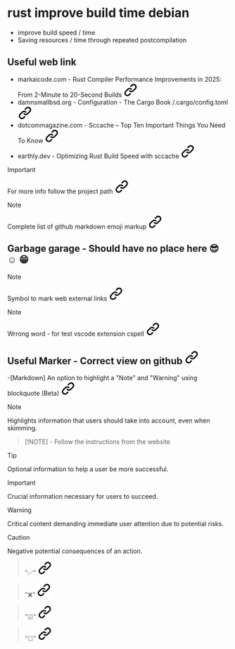 # rust improve build time debian
<!-- keep the format -->
- improve build speed / time
- Saving resources / time through repeated postcompilation
<!-- keep the format -->
## Useful web link
<!-- keep the format -->
- markaicode.com - Rust Compiler Performance Improvements in 2025: From 2-Minute to 20-Second Builds [![alt text][1]](https://markaicode.com/rust-compiler-performance-2025/)
- damnsmallbsd.org - Configuration - The Cargo Book  /.cargo/config.toml [![alt text][1]](https://damnsmallbsd.org/docs/sharedocs/rust/html/cargo/reference/config.html)
- dotcommagazine.com -  Sccache – Top Ten Important Things You Need To Know [![alt text][1]](https://dotcommagazine.com/2024/04/sccache-top-ten-important-things-you-need-to-know/)
- earthly.dev - Optimizing Rust Build Speed with sccache [![alt text][1]](https://earthly.dev/blog/rust-sccache/)
<!-- keep the format -->
<!-- keep the format -->
>[!IMPORTANT]
>For more info follow the project path [![alt text][1]](./project_path.md)
<!-- keep the format -->
>[!NOTE]
>Complete list of github markdown emoji markup [![alt text][1]](https://gist.github.com/rxaviers/7360908)
<!-- keep the format -->
## Garbage garage - Should have no place here :sunglasses: :relaxed: :grin:
<!-- keep the format -->
>[!NOTE]
>Symbol to mark web external links [![alt text][1]](./README.md)
<!-- spell-checker: disable  -->
<!-- keep the format -->
>[!NOTE]
> Wrrong word - for test vscode extension cspell [![alt text][1]](https://cspell.org/docs/Configuration/document-settings)
<!-- spell-checker: enable -->
<!-- keep the format -->
## Useful Marker - Correct view on github [![alt text][1]](https://github.com/MathiasStadler/rust_improve_build_time_debian)
<!-- keep the format -->
-[Markdown] An option to highlight a "Note" and "Warning" using blockquote (Beta) [![alt text][1]](https://github.com/orgs/community/discussions/16925)
<!-- -->
>[!NOTE]  
> Highlights information that users should take into account, even when skimming.
<!-- keep the format -->
>[!NOTE] - Follow the instructions from the website
<!-- keep the format -->
>[!TIP]
> Optional information to help a user be more successful.
<!-- keep the format -->
>[!IMPORTANT]  
> Crucial information necessary for users to succeed.
<!-- keep the format -->
>[!WARNING]  
> Critical content demanding immediate user attention due to potential risks.
<!-- keep the format -->
>[!CAUTION]
> Negative potential consequences of an action.
<!-- keep the format -->
>"✅" [![alt text][1]](https://www.symbolcopy.com/check-mark-symbol.html)
<!-- keep the format -->
>"❌" [![alt text][1]](https://www.symbolcopy.com/check-mark-symbol.html)
<!-- keep the format -->
>"☑" [![alt text][1]](https://www.symbolcopy.com/check-mark-symbol.html)
<!-- keep the format -->
>"☐" [![alt text][1]](https://www.symbolcopy.com/check-mark-symbol.html)

<!-- make folder and download the link sign vai curl -->
<!-- mkdir -p img && curl --create-dirs --output-dir img -O  "https://raw.githubusercontent.com/MathiasStadler/link_symbol_svg/refs/heads/main/link_symbol.svg"-->
<!-- Link sign - Don't Found a better way :-( - You know a better method? - **send me a email** -->
[1]: ./img/link_symbol.svg
<!-- keep the format -->